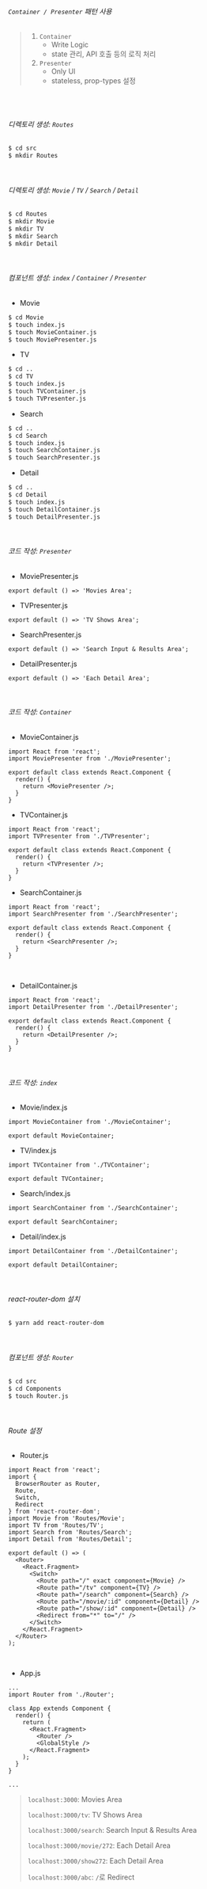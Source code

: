 ###### `Container / Presenter` 패턴 사용

> 1. `Container`
>    - Write Logic
>    - state 관리, API 호출 등의 로직 처리
> 2. `Presenter`
>    - Only UI
>    - stateless, prop-types 설정

<br>

<br>

###### 디렉토리 생성: `Routes`

```bash
$ cd src
$ mkdir Routes
```

<br>

###### 디렉토리 생성: `Movie` / `TV` / `Search` / `Detail`

```bash
$ cd Routes
$ mkdir Movie
$ mkdir TV
$ mkdir Search
$ mkdir Detail
```

<br>

###### 컴포넌트 생성: `index` / `Container` / `Presenter`

- Movie

```bash
$ cd Movie
$ touch index.js
$ touch MovieContainer.js
$ touch MoviePresenter.js
```

- TV

```bash
$ cd ..
$ cd TV
$ touch index.js
$ touch TVContainer.js
$ touch TVPresenter.js
```

- Search

```bash
$ cd ..
$ cd Search
$ touch index.js
$ touch SearchContainer.js
$ touch SearchPresenter.js
```

- Detail

```bash
$ cd ..
$ cd Detail
$ touch index.js
$ touch DetailContainer.js
$ touch DetailPresenter.js
```

<br>

###### 코드 작성: `Presenter`

- MoviePresenter.js

```react
export default () => 'Movies Area';
```

- TVPresenter.js

```react
export default () => 'TV Shows Area';
```

- SearchPresenter.js

```react
export default () => 'Search Input & Results Area';
```

- DetailPresenter.js

```react
export default () => 'Each Detail Area';
```

<br>

###### 코드 작성: `Container`

- MovieContainer.js

```react
import React from 'react';
import MoviePresenter from './MoviePresenter';

export default class extends React.Component {
  render() {
    return <MoviePresenter />;
  }
}
```

- TVContainer.js

```react
import React from 'react';
import TVPresenter from './TVPresenter';

export default class extends React.Component {
  render() {
    return <TVPresenter />;
  }
}
```

- SearchContainer.js

```react
import React from 'react';
import SearchPresenter from './SearchPresenter';

export default class extends React.Component {
  render() {
    return <SearchPresenter />;
  }
}
```

<br>

- DetailContainer.js

```react
import React from 'react';
import DetailPresenter from './DetailPresenter';

export default class extends React.Component {
  render() {
    return <DetailPresenter />;
  }
}
```

<br>

###### 코드 작성: `index`

- Movie/index.js

```react
import MovieContainer from './MovieContainer';

export default MovieContainer;
```

- TV/index.js

```react
import TVContainer from './TVContainer';

export default TVContainer;
```

- Search/index.js

```react
import SearchContainer from './SearchContainer';

export default SearchContainer;
```

- Detail/index.js

```react
import DetailContainer from './DetailContainer';

export default DetailContainer;
```

<br>

###### react-router-dom 설치

```bash
$ yarn add react-router-dom
```

<br>

###### 컴포넌트 생성: `Router`

```bash
$ cd src
$ cd Components
$ touch Router.js
```

<br>

###### Route 설정

- Router.js

```react
import React from 'react';
import {
  BrowserRouter as Router,
  Route,
  Switch,
  Redirect
} from 'react-router-dom';
import Movie from 'Routes/Movie';
import TV from 'Routes/TV';
import Search from 'Routes/Search';
import Detail from 'Routes/Detail';

export default () => (
  <Router>
    <React.Fragment>
      <Switch>
        <Route path="/" exact component={Movie} />
        <Route path="/tv" component={TV} />
        <Route path="/search" component={Search} />
        <Route path="/movie/:id" component={Detail} />
        <Route path="/show/:id" component={Detail} />
        <Redirect from="*" to="/" />
      </Switch>
    </React.Fragment>
  </Router>
);
```

<br>

- App.js

```react
...
import Router from './Router';

class App extends Component {
  render() {
    return (
      <React.Fragment>
        <Router />
        <GlobalStyle />
      </React.Fragment>
    );
  }
}

...
```

> `localhost:3000`: Movies Area
>
> `localhost:3000/tv`: TV Shows Area
>
> `localhost:3000/search`: Search Input & Results Area
>
> `localhost:3000/movie/272`: Each Detail Area
>
> `localhost:3000/show272`: Each Detail Area
>
> `localhost:3000/abc`: `/`로 Redirect

<br>

<br>
